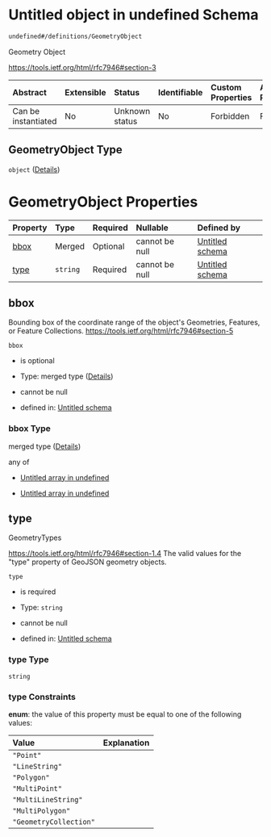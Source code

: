 # Untitled object in undefined Schema

```txt
undefined#/definitions/GeometryObject
```

Geometry Object

<https://tools.ietf.org/html/rfc7946#section-3>

| Abstract            | Extensible | Status         | Identifiable | Custom Properties | Additional Properties | Access Restrictions | Defined In                                                        |
| :------------------ | :--------- | :------------- | :----------- | :---------------- | :-------------------- | :------------------ | :---------------------------------------------------------------- |
| Can be instantiated | No         | Unknown status | No           | Forbidden         | Forbidden             | none                | [models.schema.json\*](models.schema.json "open original schema") |

## GeometryObject Type

`object` ([Details](models-definitions-geometryobject.md))

# GeometryObject Properties

| Property      | Type     | Required | Nullable       | Defined by                                                                                                                      |
| :------------ | :------- | :------- | :------------- | :------------------------------------------------------------------------------------------------------------------------------ |
| [bbox](#bbox) | Merged   | Optional | cannot be null | [Untitled schema](models-definitions-bbox.md "undefined#/definitions/GeometryObject/properties/bbox")                           |
| [type](#type) | `string` | Required | cannot be null | [Untitled schema](models-definitions-geometryobject-properties-type.md "undefined#/definitions/GeometryObject/properties/type") |

## bbox

Bounding box of the coordinate range of the object's Geometries, Features, or Feature Collections. <https://tools.ietf.org/html/rfc7946#section-5>

`bbox`

*   is optional

*   Type: merged type ([Details](models-definitions-bbox.md))

*   cannot be null

*   defined in: [Untitled schema](models-definitions-bbox.md "undefined#/definitions/GeometryObject/properties/bbox")

### bbox Type

merged type ([Details](models-definitions-bbox.md))

any of

*   [Untitled array in undefined](models-definitions-bbox2d.md "check type definition")

*   [Untitled array in undefined](models-definitions-bbox3d.md "check type definition")

## type

GeometryTypes

<https://tools.ietf.org/html/rfc7946#section-1.4> The valid values for the "type" property of GeoJSON geometry objects.

`type`

*   is required

*   Type: `string`

*   cannot be null

*   defined in: [Untitled schema](models-definitions-geometryobject-properties-type.md "undefined#/definitions/GeometryObject/properties/type")

### type Type

`string`

### type Constraints

**enum**: the value of this property must be equal to one of the following values:

| Value                  | Explanation |
| :--------------------- | :---------- |
| `"Point"`              |             |
| `"LineString"`         |             |
| `"Polygon"`            |             |
| `"MultiPoint"`         |             |
| `"MultiLineString"`    |             |
| `"MultiPolygon"`       |             |
| `"GeometryCollection"` |             |

